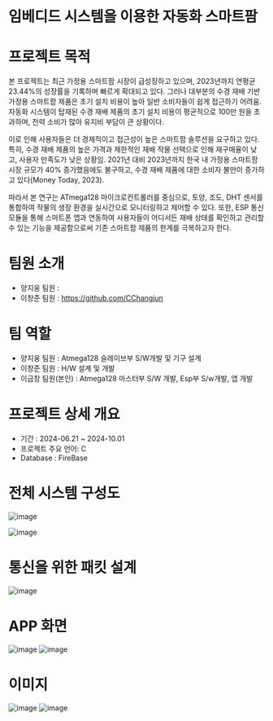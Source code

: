 # 임베디드 시스템을 이용한 자동화 스마트팜

# 프로젝트 목적
본 프로젝트는 최근 가정용 스마트팜 시장이 급성장하고 있으며, 2023년까지 연평균 23.44%의 성장률을 기록하며 빠르게 확대되고 있다. 그러나 대부분의 수경 재배 기반 가정용 스마트팜 제품은 초기 설치 비용이 높아 일반 소비자들이 쉽게 접근하기 어려움. 자동화 시스템이 탑재된 수경 재배 제품의 초기 설치 비용이 평균적으로 100만 원을 초과하며, 전력 소비가 많아 유지비 부담이 큰 상황이다​.
 
이로 인해 사용자들은 더 경제적이고 접근성이 높은 스마트팜 솔루션을 요구하고 있다. 특히, 수경 재배 제품의 높은 가격과 제한적인 재배 작물 선택으로 인해 재구매율이 낮고, 사용자 만족도가 낮은 상황임. 2021년 대비 2023년까지 한국 내 가정용 스마트팜 시장 규모가 40% 증가했음에도 불구하고, 수경 재배 제품에 대한 소비자 불만이 증가하고 있다​(Money Today, 2023).
 
따라서 본 연구는 ATmega128 마이크로컨트롤러를 중심으로, 토양, 조도, DHT 센서를 통합하여 작물의 생장 환경을 실시간으로 모니터링하고 제어할 수 있다.
또한, ESP 통신 모듈을 통해 스마트폰 앱과 연동하여 사용자들이 어디서든 재배 상태를 확인하고 관리할 수 있는 기능을 제공함으로써 기존 스마트팜 제품의 한계를 극복하고자 한다​.

# 팀원 소개
- 양지웅 팀원 : 
- 이창준 팀원 : https://github.com/CChangjun

# 팀 역할
- 양지웅 팀원 : Atmega128 슬레이브부 S/W개발 및 기구 설계
- 이창준 팀원 : H/W 설계 및 개발
- 이금창 팀원(본인) : Atmega128 마스터부 S/W 개발, Esp부 S/w개발, 앱 개발
# 프로젝트 상세 개요
- 기간 : 2024-06.21 ~ 2024-10.01
- 프로젝트 주요 언어: C
- Database : FireBase

# 전체 시스템 구성도
![image](https://github.com/user-attachments/assets/885d2200-3734-4cbb-907c-293572641459)

![image](https://github.com/user-attachments/assets/0a68bc55-1f16-494e-897c-67c84eaea731)

# 통신을 위한 패킷 설계
![image](https://github.com/user-attachments/assets/f9373149-3384-4347-8a7d-d6a3cd9c694e)

# APP 화면
![image](https://github.com/user-attachments/assets/b4d67199-8b25-440a-9bcd-803aec16fea5)
![image](https://github.com/user-attachments/assets/62f2cb6f-e66c-4996-be98-a15d7758b982)

# 이미지
![image](https://github.com/user-attachments/assets/0d6eeb49-8b28-4a1b-9647-a45e0ed0adda)
![image](https://github.com/user-attachments/assets/6f500298-4791-4dcf-ae27-b04a14291fd2)
